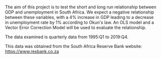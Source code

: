 The aim of this project is to test the short and long run relationship between GDP and unemployment in South Africa. We expect a negative relationship between these variables, with a 4% increase in GDP leading to a decrease in unemployment rate by 1% according to Okun's law. An OLS model and a Vector Error Correction Model will be used to evaluate the relationship.

The data examined is quarterly data from 1995:Q1 to 2019:Q4.

This data was obtained from the South Africa Reserve Bank website: https://www.resbank.co.za